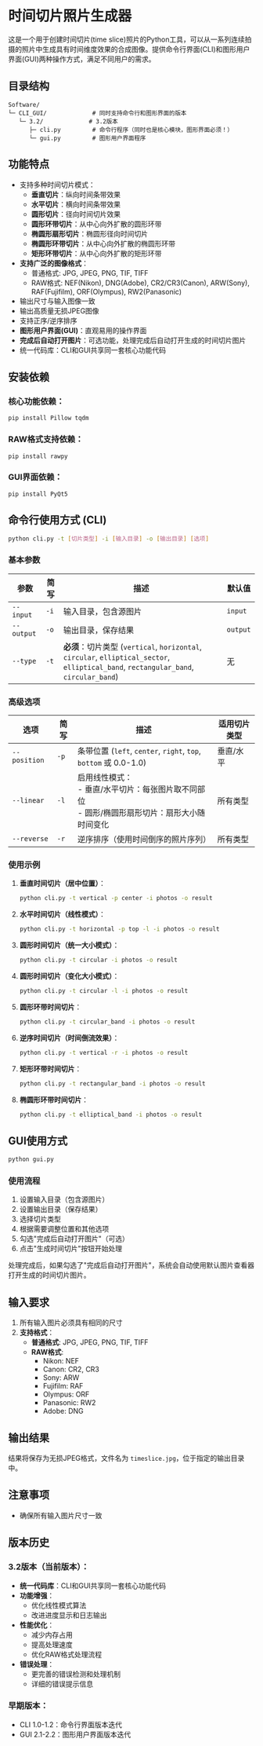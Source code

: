 # 时间切片照片生成器

这是一个用于创建时间切片(time slice)照片的Python工具，可以从一系列连续拍摄的照片中生成具有时间维度效果的合成图像。提供命令行界面(CLI)和图形用户界面(GUI)两种操作方式，满足不同用户的需求。

## 目录结构

```
Software/
└─ CLI_GUI/             # 同时支持命令行和图形界面的版本
   └─ 3.2/             # 3.2版本
      ├─ cli.py         # 命令行程序（同时也是核心模块，图形界面必须！）
      └─ gui.py         # 图形用户界面程序
```

## 功能特点
- 支持多种时间切片模式：
  - **垂直切片**：纵向时间条带效果
  - **水平切片**：横向时间条带效果
  - **圆形切片**：径向时间切片效果
  - **圆形环带切片**：从中心向外扩散的圆形环带
  - **椭圆形扇形切片**：椭圆形径向时间切片
  - **椭圆形环带切片**：从中心向外扩散的椭圆形环带
  - **矩形环带切片**：从中心向外扩散的矩形环带
- **支持广泛的图像格式**：
  - 普通格式: JPG, JPEG, PNG, TIF, TIFF
  - RAW格式: NEF(Nikon), DNG(Adobe), CR2/CR3(Canon), ARW(Sony), RAF(Fujifilm), ORF(Olympus), RW2(Panasonic)
- 输出尺寸与输入图像一致
- 输出高质量无损JPEG图像
- 支持正序/逆序排序
- **图形用户界面(GUI)**：直观易用的操作界面
- **完成后自动打开图片**：可选功能，处理完成后自动打开生成的时间切片图片
- 统一代码库：CLI和GUI共享同一套核心功能代码

## 安装依赖

### 核心功能依赖：
```
pip install Pillow tqdm
```

### RAW格式支持依赖：
```
pip install rawpy
```

### GUI界面依赖：
```
pip install PyQt5
```

## 命令行使用方式 (CLI)

```bash
python cli.py -t [切片类型] -i [输入目录] -o [输出目录] [选项]
```

### 基本参数

| 参数 | 简写 | 描述 | 默认值 |
|------|------|------|--------|
| `--input` | `-i` | 输入目录，包含源图片 | `input` |
| `--output` | `-o` | 输出目录，保存结果 | `output` |
| `--type` | `-t` | **必须**：切片类型 (`vertical`, `horizontal`, `circular`, `elliptical_sector`, `elliptical_band`, `rectangular_band`, `circular_band`) | 无 |

### 高级选项

| 选项 | 简写 | 描述 | 适用切片类型 |
|------|------|------|-------------|
| `--position` | `-p` | 条带位置 (`left`, `center`, `right`, `top`, `bottom` 或 0.0-1.0) | 垂直/水平 |
| `--linear` | `-l` | 启用线性模式：<br>- 垂直/水平切片：每张图片取不同部位<br>- 圆形/椭圆形扇形切片：扇形大小随时间变化 | 所有类型 |
| `--reverse` | `-r` | 逆序排序（使用时间倒序的照片序列） | 所有类型 |

### 使用示例

1. **垂直时间切片（居中位置）**：
   ```bash
   python cli.py -t vertical -p center -i photos -o result
   ```

2. **水平时间切片（线性模式）**：
   ```bash
   python cli.py -t horizontal -p top -l -i photos -o result
   ```

3. **圆形时间切片（统一大小模式）**：
   ```bash
   python cli.py -t circular -i photos -o result
   ```

4. **圆形时间切片（变化大小模式）**：
   ```bash
   python cli.py -t circular -l -i photos -o result
   ```

5. **圆形环带时间切片**：
   ```bash
   python cli.py -t circular_band -i photos -o result
   ```
   
6. **逆序时间切片（时间倒流效果）**：
   ```bash
   python cli.py -t vertical -r -i photos -o result
   ```
   
7. **矩形环带时间切片**：
   ```bash
   python cli.py -t rectangular_band -i photos -o result
   ```
   
8. **椭圆形环带时间切片**：
   ```bash
   python cli.py -t elliptical_band -i photos -o result
   ```

## GUI使用方式

```bash
python gui.py
```

### 使用流程
1. 设置输入目录（包含源图片）
2. 设置输出目录（保存结果）
3. 选择切片类型
4. 根据需要调整位置和其他选项
5. 勾选"完成后自动打开图片"（可选）
6. 点击"生成时间切片"按钮开始处理

处理完成后，如果勾选了"完成后自动打开图片"，系统会自动使用默认图片查看器打开生成的时间切片图片。

## 输入要求

1. 所有输入图片必须具有相同的尺寸
2. **支持格式**：
   - **普通格式**: JPG, JPEG, PNG, TIF, TIFF
   - **RAW格式**: 
     - Nikon: NEF
     - Canon: CR2, CR3
     - Sony: ARW
     - Fujifilm: RAF
     - Olympus: ORF
     - Panasonic: RW2
     - Adobe: DNG

## 输出结果

结果将保存为无损JPEG格式，文件名为 `timeslice.jpg`，位于指定的输出目录中。

## 注意事项

- 确保所有输入图片尺寸一致

## 版本历史

### 3.2版本（当前版本）：
- **统一代码库**：CLI和GUI共享同一套核心功能代码
- **功能增强**：
  - 优化线性模式算法
  - 改进进度显示和日志输出
- **性能优化**：
  - 减少内存占用
  - 提高处理速度
  - 优化RAW格式处理流程
- **错误处理**：
  - 更完善的错误检测和处理机制
  - 详细的错误提示信息


### 早期版本：
- CLI 1.0-1.2：命令行界面版本迭代
- GUI 2.1-2.2：图形用户界面版本迭代